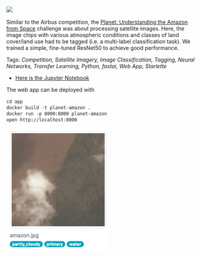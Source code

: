 <img width=100 src="https://www.planet.com/assets/logos/logo-dark.png"/>

Similar to the Airbus competition, the [Planet: Understanding the Amazon from Space](https://www.kaggle.com/c/planet-understanding-the-amazon-from-space) challenge was about processing satellite images. Here, the image chips with various atmospheric conditions and classes of land cover/land use had to be tagged (i.e. a multi-label classification task). We trained a simple, fine-tuned ResNet50 to achieve good performance.

Tags: *Competition, Satellite Imagery, Image Classification, Tagging, Neural Networks, Transfer Learning, Python, fastai, Web App, Starlette*

- [Here is the Jupyter Notebook](https://nbviewer.jupyter.org/github/polakowo/mlprojects/blob/master/planet-amazon-classification/planet-amazon-classification.ipynb)

The web app can be deployed with
```
cd app
docker build -t planet-amazon .
docker run -p 8000:8000 planet-amazon
open http://localhost:8000
```

![Web app screenshot](app.png)
